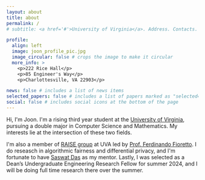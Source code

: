 ```yaml
---
layout: about
title: about
permalink: /
# subtitle: <a href='#'>University of Virginia</a>. Address. Contacts. Moto. Etc.

profile:
  align: left
  image: joon_profile_pic.jpg
  image_circular: false # crops the image to make it circular
  more_info: >
    <p>222 Rice Hall</p>
    <p>85 Engineer's Way</p>
    <p>Charlottesville, VA 22903</p>

news: false # includes a list of news items
selected_papers: false # includes a list of papers marked as "selected={true}"
social: false # includes social icons at the bottom of the page
---
```


Hi, I'm Joon. I'm a rising third year student at the [University of Virginia](https://www.virginia.edu), pursuing a double major in Computer Science and Mathematics. My interests lie at the intersection of these two fields.

I'm also a member of [RAISE group](https://nandofioretto.github.io/group/) at UVA led by [Prof. Ferdinando Fioretto](https://nandofioretto.github.io). I do reseasch in algorithmic fairness and differential privacy, and I'm fortunate to have [Saswat Das](https://saswatdas.com/) as my mentor. Lastly, I was selected as a Dean’s Undergraduate Engineering Research Fellow for summer 2024, and I will be doing full time research there over the summer.

<!-- Feel free to reach out to me at  -->
